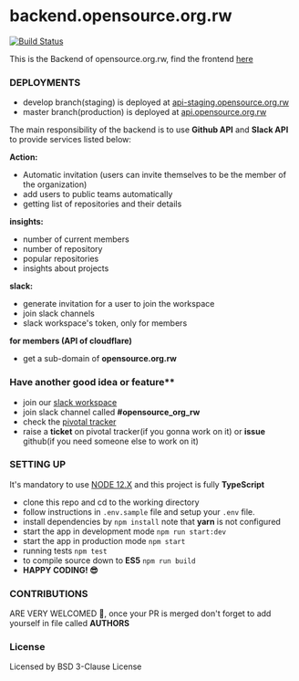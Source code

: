 # backend.opensource.org.rw

[![Build Status](https://dev.azure.com/urbainishimwe/opensource.org.rw/_apis/build/status/rwandaopensource.backend.opensource.org.rw?branchName=develop)](https://dev.azure.com/urbainishimwe/opensource.org.rw/_build/latest?definitionId=4&branchName=develop)

This is the Backend of opensource.org.rw, find the frontend [here](https://github.com/rwandaopensource/opensource.org.rw)

### DEPLOYMENTS

- develop branch(staging) is deployed at [api-staging.opensource.org.rw](https://api-staging.opensource.org.rw)
- master branch(production) is deployed at [api.opensource.org.rw](http://api.opensource.org.rw)

The main responsibility of the backend is to use **Github API** and **Slack API** to provide services listed below:

**Action:**

- Automatic invitation (users can invite themselves to be the member of the organization)
- add users to public teams automatically
- getting list of repositories and their details

**insights:**

- number of current members
- number of repository
- popular repositories
- insights about projects

**slack:**

- generate invitation for a user to join the workspace
- join slack channels
- slack workspace's token, only for members

**for members (API of cloudflare)**
- get a sub-domain of **opensource.org.rw**


### Have another good idea or feature\*\*

- join our [slack workspace](http://bit.ly/2VmpgVp)
- join slack channel called **#opensource_org_rw**
- check the [pivotal tracker](https://www.pivotaltracker.com/n/projects/2437162)
- raise a **ticket** on pivotal tracker(if you gonna work on it) or **issue** github(if you need someone else to work on it)

### SETTING UP

It's mandatory to use [NODE 12.X](https://nodejs.org/en/download/current/) and this project is fully **TypeScript**

- clone this repo and cd to the working directory
- follow instructions in `.env.sample` file and setup your `.env` file.
- install dependencies by `npm install` note that **yarn** is not configured
- start the app in development mode `npm run start:dev`
- start the app in production mode `npm start`
- running tests `npm test`
- to compile source down to **ES5** `npm run build`
- **HAPPY CODING! 😎**

### CONTRIBUTIONS

ARE VERY WELCOMED 🙏, once your PR is merged don't forget to add yourself in file called **AUTHORS**

### License

Licensed by BSD 3-Clause License
